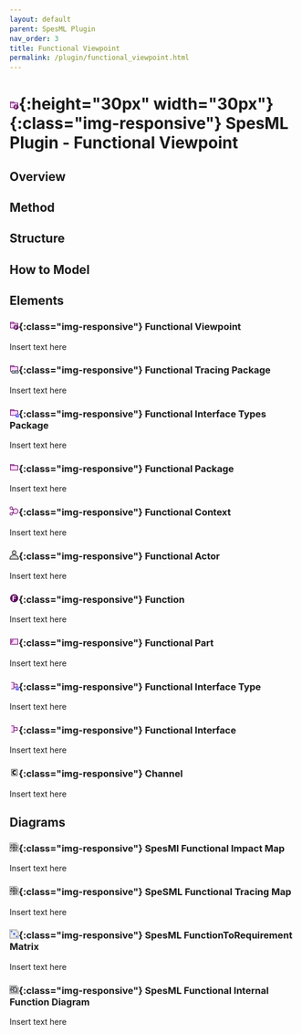 ```yaml
---
layout: default
parent: SpesML Plugin
nav_order: 3
title: Functional Viewpoint
permalink: /plugin/functional_viewpoint.html
---
```

# ![Functional Viewpoint](plugin/images/functional_viewpoint/FunctionalViewpoint.png){:height="30px" width="30px"}{:class="img-responsive"} SpesML Plugin - Functional Viewpoint

## Overview

## Method

## Structure

## How to Model

## Elements

### ![Functional Viewpoint](/plugin/images/functional_viewpoint/FunctionalViewpoint.png){:class="img-responsive"} Functional Viewpoint
Insert text here

### ![Functional Tracing Package](/plugin/images/functional_viewpoint/FunctionalTracingPackage.png){:class="img-responsive"} Functional Tracing Package
Insert text here

### ![Functional Interface Types Package](/plugin/images/functional_viewpoint/FunctionalInterfaceTypesPackage.png){:class="img-responsive"} Functional Interface Types Package
Insert text here

### ![Functional Package](/plugin/images/functional_viewpoint/FunctionalPackage.png){:class="img-responsive"} Functional Package
Insert text here

### ![Functional Context](/plugin/images/functional_viewpoint/FunctionalContext.png){:class="img-responsive"} Functional Context
Insert text here

### ![Functional Actor](/plugin/images/functional_viewpoint/FunctionalActor.png){:class="img-responsive"} Functional Actor
Insert text here

### ![Function](/plugin/images/functional_viewpoint/Function.png){:class="img-responsive"} Function
Insert text here

### ![Functional Part](/plugin/images/functional_viewpoint/FunctionPart.png){:class="img-responsive"} Functional Part
Insert text here

### ![Functional Interface Type](/plugin/images/functional_viewpoint/FunctionalInterfaceType.png){:class="img-responsive"} Functional Interface Type
Insert text here

### ![Functional Interface](/plugin/images/functional_viewpoint/FunctionalInterface.png){:class="img-responsive"} Functional Interface
Insert text here

### ![Channel](/plugin/images/universal_interface_model/Channel.png){:class="img-responsive"} Channel
Insert text here

## Diagrams

### ![Functional Impact Map](/plugin/images/diagrams/map.png){:class="img-responsive"} SpesMl Functional Impact Map
Insert text here

### ![Functional Tracing Map](/plugin/images/diagrams/map.png){:class="img-responsive"} SpeSML Functional Tracing Map
Insert text here

### ![FunctionToRequirement Matrix](/plugin/images/diagrams/matrix.png){:class="img-responsive"} SpesML FunctionToRequirement Matrix
Insert text here

### ![Functional Internal Function Diagram](/plugin/images/diagrams/composite_structure.png){:class="img-responsive"} SpesML Functional Internal Function Diagram
Insert text here

